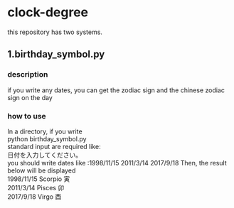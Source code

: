 # clock-degree

this repository has two systems.

## 1.birthday_symbol.py
### description
if you write any dates, you can get the zodiac sign and the chinese zodiac sign on the day
### how to use
In a directory, if you write  
python birthday_symbol.py  
standard input are required like:  
日付を入力してください。  
you should write dates like :1998/11/15 2011/3/14 2017/9/18
Then, the result below will be displayed  
1998/11/15 Scorpio 寅  
2011/3/14 Pisces 卯  
2017/9/18 Virgo 酉  

